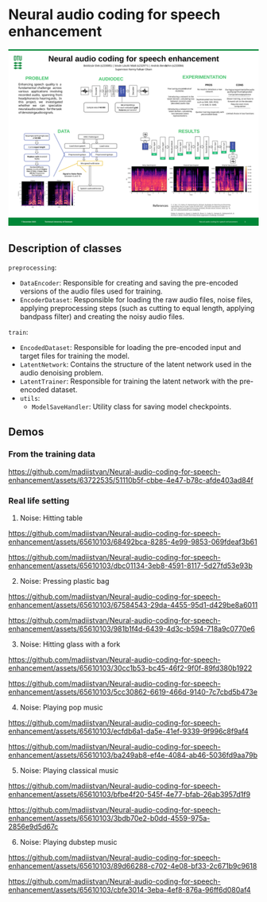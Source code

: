 # Neural audio coding for speech enhancement

![Poster](./images/DL_Poster.svg)

## Description of classes

`preprocessing`:
-   `DataEncoder`: Responsible for creating and saving the pre-encoded versions of the audio files used for training.
-   `EncoderDataset`: Responsible for loading the raw audio files, noise files, applying preprocessing steps (such as cutting to equal length, applying bandpass filter) and creating the noisy audio files.

`train`:
-   `EncodedDataset`: Responsible for loading the pre-encoded input and target files for training the model.
-   `LatentNetwork`: Contains the structure of the latent network used in the audio denoising problem.
-   `LatentTrainer`: Responsible for training the latent network with the pre-encoded dataset.
-   `utils`:
    -   `ModelSaveHandler`: Utility class for saving model checkpoints.

## Demos

### From the training data

https://github.com/madiistvan/Neural-audio-coding-for-speech-enhancement/assets/63722535/51110b5f-cbbe-4e47-b78c-afde403ad84f

### Real life setting

1. Noise: Hitting table

https://github.com/madiistvan/Neural-audio-coding-for-speech-enhancement/assets/65610103/68492bca-8285-4e99-9853-069fdeaf3b61

https://github.com/madiistvan/Neural-audio-coding-for-speech-enhancement/assets/65610103/dbc01134-3eb8-4591-8117-5d27fd53e93b

2. Noise: Pressing plastic bag

https://github.com/madiistvan/Neural-audio-coding-for-speech-enhancement/assets/65610103/67584543-29da-4455-95d1-d429be8a6011

https://github.com/madiistvan/Neural-audio-coding-for-speech-enhancement/assets/65610103/981b1f4d-6439-4d3c-b594-718a9c0770e6

3. Noise: Hitting glass with a fork

https://github.com/madiistvan/Neural-audio-coding-for-speech-enhancement/assets/65610103/30cc1b53-bc45-46f2-9f0f-89fd380b1922

https://github.com/madiistvan/Neural-audio-coding-for-speech-enhancement/assets/65610103/5cc30862-6619-466d-9140-7c7cbd5b473e

4. Noise: Playing pop music

https://github.com/madiistvan/Neural-audio-coding-for-speech-enhancement/assets/65610103/ecfdb6a1-da5e-41ef-9339-9f996c8f9af4

https://github.com/madiistvan/Neural-audio-coding-for-speech-enhancement/assets/65610103/ba249ab8-ef4e-4084-ab46-5036fd9aa79b

5. Noise: Playing classical music

https://github.com/madiistvan/Neural-audio-coding-for-speech-enhancement/assets/65610103/bfbe4f20-545f-4e77-bfab-26ab3957d1f9

https://github.com/madiistvan/Neural-audio-coding-for-speech-enhancement/assets/65610103/3bdb70e2-b0dd-4559-975a-2856e9d5d67c

6. Noise: Playing dubstep music

https://github.com/madiistvan/Neural-audio-coding-for-speech-enhancement/assets/65610103/89d66288-c702-4e08-bf33-2c671b9c9618

https://github.com/madiistvan/Neural-audio-coding-for-speech-enhancement/assets/65610103/cbfe3014-3eba-4ef8-876a-96ff6d080af4
